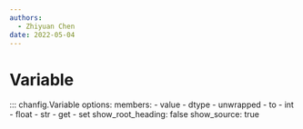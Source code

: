 ```yaml
---
authors:
  - Zhiyuan Chen
date: 2022-05-04
---
```


# Variable

::: chanfig.Variable
    options:
      members:
        - value
        - dtype
        - unwrapped
        - to
        - int
        - float
        - str
        - get
        - set
      show_root_heading: false
      show_source: true
